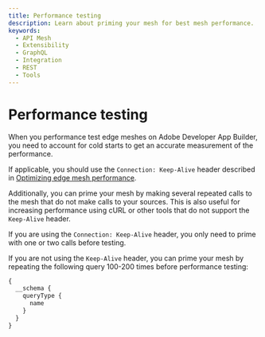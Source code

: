 ```yaml
---
title: Performance testing
description: Learn about priming your mesh for best mesh performance.
keywords:
  - API Mesh
  - Extensibility
  - GraphQL
  - Integration
  - REST
  - Tools
---
```


# Performance testing

When you performance test edge meshes on Adobe Developer App Builder, you need to account for cold starts to get an accurate measurement of the performance.

If applicable, you should use the `Connection: Keep-Alive` header described in [Optimizing edge mesh performance](../basic/create-mesh.md#optimizing-edge-mesh-performance).

Additionally, you can prime your mesh by making several repeated calls to the mesh that do not make calls to your sources. This is also useful for increasing performance using cURL or other tools that do not support the `Keep-Alive` header.

<InlineAlert variant="info" slots="text"/>

If you are using the `Connection: Keep-Alive` header, you only need to prime with one or two calls before testing.

If you are not using the `Keep-Alive` header, you can prime your mesh by repeating the following query 100-200 times before performance testing:

```graphql
{
  __schema {
    queryType {
      name
    }
  }
}
```
